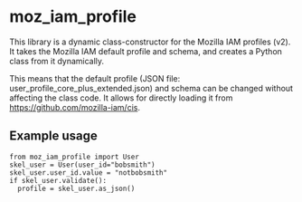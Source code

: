# moz_iam_profile

This library is a dynamic class-constructor for the Mozilla IAM profiles (v2).
It takes the Mozilla IAM default profile and schema, and creates a Python class from it dynamically.

This means that the default profile (JSON file: user_profile_core_plus_extended.json) and schema can be changed without
affecting the class code. It allows for directly loading it from https://github.com/mozilla-iam/cis.

## Example usage

```
from moz_iam_profile import User
skel_user = User(user_id="bobsmith")
skel_user.user_id.value = "notbobsmith"
if skel_user.validate():
  profile = skel_user.as_json()
```
